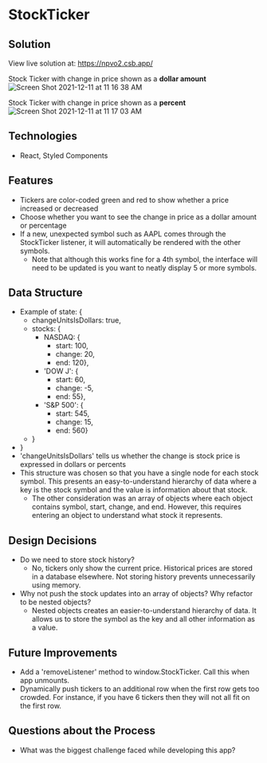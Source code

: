 # StockTicker

## Solution
View live solution at:
https://npvo2.csb.app/

Stock Ticker with change in price shown as a **dollar amount**
![Screen Shot 2021-12-11 at 11 16 38 AM](https://user-images.githubusercontent.com/48306510/145683747-0558c0f5-bb00-45cc-adce-64a69b89f254.png)

Stock Ticker with change in price shown as a **percent**
![Screen Shot 2021-12-11 at 11 17 03 AM](https://user-images.githubusercontent.com/48306510/145683751-a0a67fea-f516-4771-b1f8-760e2f9727d7.png)

## Technologies

- React, Styled Components

## Features

- Tickers are color-coded green and red to show whether a price increased or decreased
- Choose whether you want to see the change in price as a dollar amount or percentage
- If a new, unexpected symbol such as AAPL comes through the StockTicker listener, it will automatically be rendered with the other symbols.
  - Note that although this works fine for a 4th symbol, the interface will need to be updated is you want to neatly display 5 or more symbols.

## Data Structure

- Example of state: {
  - changeUnitsIsDollars: true,
  - stocks: {
    - NASDAQ: {
      - start: 100,
      - change: 20,
      - end: 120},
    - 'DOW J': {
      - start: 60,
      - change: -5,
      - end: 55},
    - 'S&P 500': {
      - start: 545,
      - change: 15,
      - end: 560}
  - }
- }
- 'changeUnitsIsDollars' tells us whether the change is stock price is expressed in dollars or percents
- This structure was chosen so that you have a single node for each stock symbol. This presents an easy-to-understand hierarchy of data where a key is the stock symbol and the value is information about that stock.
  - The other consideration was an array of objects where each object contains symbol, start, change, and end. However, this requires entering an object to understand what stock it represents.

## Design Decisions

- Do we need to store stock history?
  - No, tickers only show the current price. Historical prices are stored in a database elsewhere. Not storing history prevents unnecessarily using memory.
- Why not push the stock updates into an array of objects? Why refactor to be nested objects?
  - Nested objects creates an easier-to-understand hierarchy of data. It allows us to store the symbol as the key and all other information as a value.

## Future Improvements

- Add a 'removeListener' method to window.StockTicker. Call this when app unmounts.
- Dynamically push tickers to an additional row when the first row gets too crowded. For instance, if you have 6 tickers then they will not all fit on the first row.

## Questions about the Process

- What was the biggest challenge faced while developing this app?
